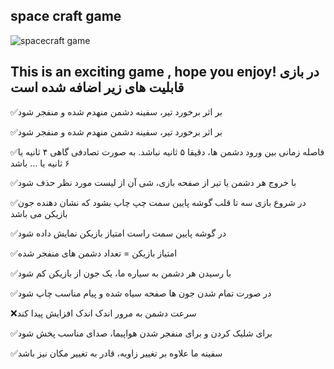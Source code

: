 ## space craft game
![spacecraft game](https://user-images.githubusercontent.com/88204357/133434354-5487ed11-b69a-4820-83b1-b137af04ab06.png)
## This is an exciting game , hope you enjoy! در بازی قابلیت های زیر اضافه شده است
✅بر اثر برخورد تیر، سفینه دشمن منهدم شده و منفجر شود


✅بر اثر برخورد تیر، سفینه دشمن منهدم شده و منفجر شود


✅فاصله زمانی بین ورود دشمن ها، دقیقا ۵ ثانیه نباشد. به صورت تصادفی گاهی ۴ ثانیه یا ۶ ثانیه یا … باشد


✅با خروج هر دشمن یا تیر از صفحه بازی، شی آن از لیست مورد نظر حذف شود


✅در شروع بازی سه تا قلب گوشه پایین سمت چپ چاپ بشود که نشان دهنده جون بازیکن می باشد


✅در گوشه پایین سمت راست امتیاز بازیکن نمایش داده شود


✅امتیاز بازیکن = تعداد دشمن های منفجر شده


✅با رسیدن هر دشمن به سیاره ما، یک جون از بازیکن کم شود


✅در صورت تمام شدن جون ها صفحه سیاه شده و پیام مناسب  چاپ شود


❌سرعت دشمن به مرور اندک اندک افزایش پیدا کند


✅برای شلیک کردن و برای منفجر شدن هواپیما، صدای مناسب پخش شود

	
✅سفینه ما علاوه بر تغییر زاویه، قادر به تغییر مکان نیز باشد
